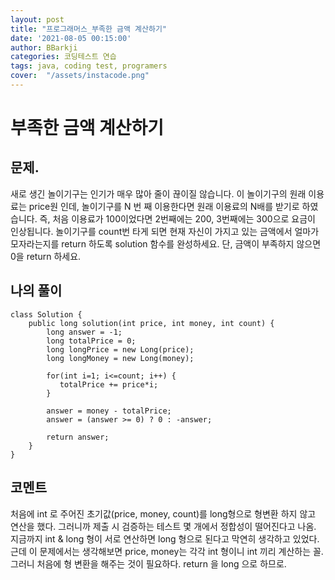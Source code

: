 ```yaml
---
layout: post
title: "프로그래머스_부족한 금액 계산하기"
date: '2021-08-05 00:15:00'
author: BBarkji
categories: 코딩테스트 연습
tags: java, coding test, programers
cover:  "/assets/instacode.png"
---
```




부족한 금액 계산하기
==============




##  문제.

새로 생긴 놀이기구는 인기가 매우 많아 줄이 끊이질 않습니다. 이 놀이기구의 원래 이용료는 price원 인데, 놀이기구를 N 번 째 이용한다면 원래 이용료의 N배를 받기로 하였습니다. 즉, 처음 이용료가 100이었다면 2번째에는 200, 3번째에는 300으로 요금이 인상됩니다. 놀이기구를 count번 타게 되면 현재 자신이 가지고 있는 금액에서 얼마가 모자라는지를 return 하도록 solution 함수를 완성하세요. 단, 금액이 부족하지 않으면 0을 return 하세요.





## 나의 풀이


    class Solution {
        public long solution(int price, int money, int count) {
            long answer = -1;
            long totalPrice = 0;
            long longPrice = new Long(price);
            long longMoney = new Long(money);

            for(int i=1; i<=count; i++) {
               totalPrice += price*i; 
            }
            
            answer = money - totalPrice;
            answer = (answer >= 0) ? 0 : -answer;

            return answer;
        }
    }




## 코멘트

처음에 int 로 주어진 초기값(price, money, count)를 long형으로 형변환 하지 않고 연산을 했다. 그러니까 제출 시 검증하는 테스트 몇 개에서 정합성이 떨어진다고 나옴. 지금까지 int & long 형이 서로 연산하면 long 형으로 된다고 막연히 생각하고 있었다. 근데 이 문제에서는 생각해보면 price, money는 각각 int 형이니 int 끼리 계산하는 꼴. 그러니 처음에 형 변환을 해주는 것이 필요하다. return 을 long 으로 하므로.






